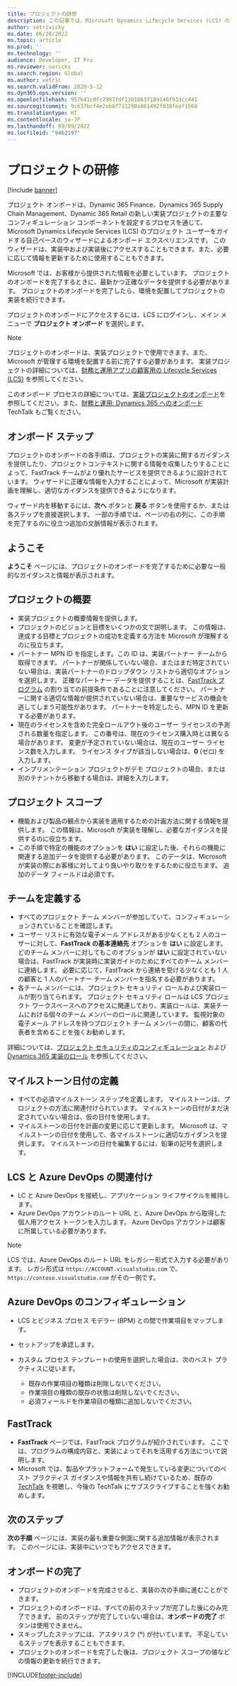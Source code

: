 ```yaml
---
title: プロジェクトの研修
description: この記事では、Microsoft Dynamics Lifecycle Services (LCS) のプロジェクト オンボード ウィザードについて説明します。
author: vetrivicky
ms.date: 06/20/2022
ms.topic: article
ms.prod: ''
ms.technology: ''
audience: Developer, IT Pro
ms.reviewer: sericks
ms.search.region: Global
ms.author: vetric
ms.search.validFrom: 2020-5-12
ms.dyn365.ops.version: ''
ms.openlocfilehash: 957b41c0fc7987fdf13810637189146f91dcc441
ms.sourcegitcommit: 9c637bcf4e2eb8f711290a861492f038feaf1568
ms.translationtype: HT
ms.contentlocale: ja-JP
ms.lasthandoff: 09/09/2022
ms.locfileid: "9462197"
---
```

# <a name="project-onboarding"></a>プロジェクトの研修

[!include [banner](../includes/banner.md)]


プロジェクト オンボードは、Dynamic 365 Finance、Dynamics 365 Supply Chain Management、Dynamic 365 Retail の新しい実装プロジェクトの主要なコンフィギュレーション コンポーネントを設定するプロセスを通じて、Microsoft Dynamics Lifecycle Services (LCS) のプロジェクト ユーザーをガイドする自己ペースのウィザードによるオンボード エクスペリエンスです。 このウィザードは、実装中および実装後にアクセスすることもできます。また、必要に応じて情報を更新するために使用することもできます。

Microsoft では、お客様から提供された情報を必要としています。 プロジェクトのオンボードを完了するときに、最新かつ正確なデータを提供する必要があります。 プロジェクトのオンボードを完了したら、環境を配置してプロジェクトの実装を続行できます。

プロジェクトのオンボードにアクセスするには、LCS にログインし、メイン メニューで **プロジェクト オンボード** を選択します。

> [!NOTE]
> プロジェクトのオンボードは、実装プロジェクトで使用できます。また、Microsoft が管理する環境を配置する前に完了する必要があります。 実装プロジェクトの詳細については、[財務と運用アプリの顧客用の Lifecycle Services (LCS)](lcs-works-lcs.md#lcs-workspace-for-the-current-versions-of-the-finance-and-operations-apps) を参照してください。


このオンボード プロセスの詳細については、[実装プロジェクトのオンボード](../../fin-ops/imp-lifecycle/onboard.md#lcs-implementation-project-workspace)を参照してください。また、[財務と運用: Dynamics 365 へのオンボード](https://community.dynamics.com/365/b/techtalks/posts/finance-and-operations-onboarding-to-dynamics-365-1-10-19) TechTalk もご覧ください。


## <a name="onboarding-steps"></a>オンボード ステップ

プロジェクトのオンボードの各手順は、プロジェクトの実装に関するガイダンスを提供したり、プロジェクトコンテキストに関する情報を収集したりすることによって、FastTrack チームがより優れたサービスを提供できるように設計されています。 ウィザードに正確な情報を入力することによって、Microsoft が実装計画を理解し、適切なガイダンスを提供できるようになります。

ウィザード内を移動するには、**次へ** ボタンと **戻る** ボタンを使用するか、または各ステップを直接選択します。 一部の手順では、ページの右の列に、この手順を完了するのに役立つ追加の文脈情報が表示されます。

## <a name="welcome"></a>ようこそ

**ようこそ** ページには、プロジェクトのオンボードを完了するために必要な一般的なガイダンスと情報が表示されます。

## <a name="project-overview"></a>プロジェクトの概要

- 実装プロジェクトの概要情報を提供します。
- プロジェクトのビジョンと目標をいくつかの文で説明します。 この情報は、達成する目標とプロジェクトの成功を定義する方法を Microsoft が理解するのに役立ちます。
- パートナー MPN ID を指定します。この ID は、実装パートナー チームから取得できます。 パートナーが関係していない場合、またはまだ特定されていない場合は、実装パートナーのドロップダウン リストから適切なオプションを選択します。 正確なパートナー データを提供することは、[FastTrack プログラム](/dynamics365/fasttrack/?toc=/dynamics365/commerce/toc.json) の割り当ての前提条件であることに注意してください。 パートナーに関する適切な情報が提供されていない場合は、重要なサービスの機会を逃してしまう可能性があります。 パートナーを特定したら、MPN ID を更新する必要があります。
- 現在のライセンスを含めた完全ロールアウト後のユーザー ライセンスの予測される数量を指定します。 この番号は、現在のライセンス購入時とは異なる場合があります。 変更が予定されていない場合は、現在のユーザー ライセンス数を入力します。 ライセンス タイプが該当しない場合は、**0** (ゼロ) を入力します。
- インプリメンテーション プロジェクトがデモ プロジェクトの場合、または別のテナントから移動する場合は、詳細を入力します。

## <a name="project-scope"></a>プロジェクト スコープ

- 機能および製品の観点から実装を適用するための計画方法に関する情報を提供します。 この情報は、Microsoft が実装を理解し、必要なガイダンスを提供するのに役立ちます。
- この手順で特定の機能のオプションを **はい** に設定した後、それらの機能に関連する追加データを提供する必要があります。 このデータは、Microsoft が実装の際にお客様に対してより良いやり取りをするために役立ちます。 追加のデータ フィールドは必須です。

## <a name="define-your-team"></a>チームを定義する

- すべてのプロジェクト チーム メンバーが参加していて、コンフィギュレーションされていることを確認します。
- ユーザー リストに有効な電子メール アドレスがある少なくとも 2 人のユーザーに対して、**FastTrack の基本連絡先** オプションを **はい** に設定します。 どのチーム メンバーに対してもこのオプションが **はい** に設定されていない場合は、FastTrack が実装時に実装ガイドのためにすべてのチーム メンバーに連絡します。 必要に応じて、FastTrack から連絡を受ける少なくとも 1 人の顧客と 1 人のパートナー チーム メンバーを指名する必要があります。
- 各チーム メンバーには、プロジェクト セキュリティ ロールおよび実装ロールが割り当てられます。 プロジェクト セキュリティ ロールは LCS プロジェクト ワークスペースへのアクセスに関連しており、実装ロールは、実装チームにおける個々のチーム メンバーのロールに関連しています。 監視対象の電子メール アドレスを持つプロジェクト チーム メンバーの間に、顧客の代表者を含めることを強くお勧めします。

詳細については、[プロジェクト セキュリティのコンフィギュレーション](configure-lcs-security.md#configuring-project-security) および [Dynamics 365 実装のロール](/learn/modules/get-started-implementation-project/01-2-roles) を参照してください。

## <a name="define-milestone-dates"></a>マイルストーン日付の定義

- すべての必須マイルストーン ステップを定義します。 マイルストーンは、プロジェクトの方法に関連付けられています。 マイルストーンの日付がまだ決定されていない場合は、仮の日付を使用します。
- マイルストーンの日付を計画の変更に応じて更新します。 Microsoft は、マイルストーンの日付を使用して、各マイルストーンに適切なガイダンスを提供します。 マイルストーンの日付を編集するには、鉛筆の記号を選択します。

## <a name="associate-lcs-with-azure-devops"></a>LCS と Azure DevOps の関連付け

- LC と Azure DevOps を接続し、アプリケーション ライフサイクルを維持します。
- Azure DevOps アカウントのルート URL と、Azure DevOps から取得した個人用アクセス トークンを入力します。 Azure DevOps アカウントは顧客に所属している必要があります。

> [!NOTE]
> LCS では、Azure DevOps のルート URL をレガシー形式で入力する必要があります。 レガシ形式は `https://ACCOUNT.visualstudio.com` で、`https://contoso.visualstudio.com` がその一例です。

## <a name="configure-azure-devops"></a>Azure DevOps のコンフィギュレーション

- LCS とビジネス プロセス モデラー (BPM) との間で作業項目をマップします。
- セットアップを承認します。
- カスタム プロセス テンプレートの使用を選択した場合は、次のベスト プラクティスに従います。

    - 既存の作業項目の種類は削除しないでください。
    - 作業項目の種類の既存の状態は削除しないでください。
    - 必須フィールドを作業項目の種類に追加しないでください。

## <a name="fasttrack"></a>FastTrack

- **FastTrack** ページでは、FastTrack プログラムが紹介されています。 ここでは、プログラムの構成内容と、実装によってそれを活用する方法について説明します。
- Microsoft では、製品やプラットフォームで発生している変更についてのベスト プラクティス ガイダンスや情報を共有し続けているため、既存の [TechTalk](https://community.dynamics.com/365/b/alltechtalks) を視聴し、今後の TechTalk にサブスクライブすることを強くお勧めします。

## <a name="next-steps"></a>次のステップ

**次の手順** ページには、実装の最も重要な側面に関する追加情報が表示されます。 このページには、実装中にいつでもアクセスできます。

## <a name="complete-onboarding"></a>オンボードの完了

- プロジェクトのオンボードを完成させると、実装の次の手順に進むことができます。
- プロジェクトのオンボードは、すべての前のステップが完了した後にのみ完了できます。 前のステップが完了していない場合は、**オンボードの完了** ボタンは使用できません。
- スキップしたステップには、アスタリスク (\*) が付いています。 不足しているステップを表示することもできます。
- プロジェクトのオンボードを完了した後は、プロジェクト スコープの値などの情報の更新を続行できます。


[!INCLUDE[footer-include](../../../includes/footer-banner.md)]
